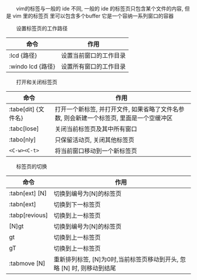 &nbsp;&nbsp;&nbsp;&nbsp;&nbsp;&nbsp; vim的标签与一般的 ide 不同, 一般的 ide 的标签页只包含某个文件的内容, 但是 vim 里的标签页 里可以包含多个buffer 它是一个容纳一系列窗口的容器

&nbsp;&nbsp;&nbsp;&nbsp;&nbsp;&nbsp; 设置标签页的工作路径

| 命令              | 作用                   |
|-------------------|------------------------|
| :lcd {路径}       | 设置当前窗口的工作目录 |
| :windo lcd {路径} | 设置所有窗口的工作目录 |

&nbsp;&nbsp;&nbsp;&nbsp;&nbsp;&nbsp; 打开和关闭标签页

| 命令                | 作用                                                                                     |
|---------------------|------------------------------------------------------------------------------------------|
| :tabe[dit] {文件名} | 打开一个新标签, 并打开文件, 如果省略了文件名参数, 则会新建一个标签页, 里面是一个空缓冲区 |
| :tabc[lose]         | 关闭当前标签页及其中所有窗口                                                             |
| :tabo[nly]          | 只保留活动页, 关闭其他标签页                                                             |
| `<C-w><C-t>`        | 将当前窗口移动到一个新标签页                                                             |

&nbsp;&nbsp;&nbsp;&nbsp;&nbsp;&nbsp; 标签页的切换

| 命令           | 作用                                                                   |
|----------------|------------------------------------------------------------------------|
| :tabn[ext] [N] | 切换到编号为[N]的标签页                                                |
| :tabn[ext]     | 切换到下一标签页                                                       |
| :tabp[revious] | 切换到上一标签页                                                       |
| [N]gt          | 切换到编号为[N]的标签页                                                |
| gt             | 切换到上一标签页                                                       |
| gT             | 切换到上一标签页                                                       |
| :tabmove [N]   | 重新排列标签, [N]为0时,当前标签页移动到开头, 忽略 [N] 时, 则移动到结尾 |
